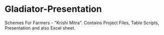 # Gladiator-Presentation

Schemes For Farmers - "Krishi Mitra".
Contains Project Files, Table Scripts, Presentation and also Excel sheet.
